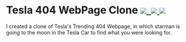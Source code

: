 # Tesla 404 WebPage Clone [![](https://img.shields.io/badge/-HTML5-darkred?style=flat&logo=HTML5&logoColor=white)&nbsp; ![](https://img.shields.io/badge/-CSS3-blue?style=flat&logo=CSS3&logoColor=white)&nbsp;![](https://img.shields.io/badge/-JavaScript-gold?style=flat&logo=JavaScript&logoColor=black)](https://github.com/AnshSinghSonkhia/Tesla-404-WebPage-Clone/blob/main/README.md)&nbsp;
I created a clone of Tesla's Trending 404 Webpage, in which starman is going to the moon in the Tesla Car to find what you were looking for.
